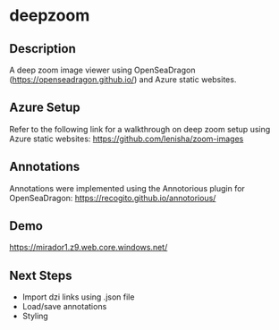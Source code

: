 # deepzoom
## Description
A deep zoom image viewer using OpenSeaDragon (https://openseadragon.github.io/) and Azure static websites.


## Azure Setup
Refer to the following link for a walkthrough on deep zoom setup using Azure static websites: https://github.com/lenisha/zoom-images

## Annotations
Annotations were implemented using the Annotorious plugin for OpenSeaDragon: https://recogito.github.io/annotorious/

## Demo
https://mirador1.z9.web.core.windows.net/

## Next Steps
- Import dzi links using .json file
- Load/save annotations
- Styling
